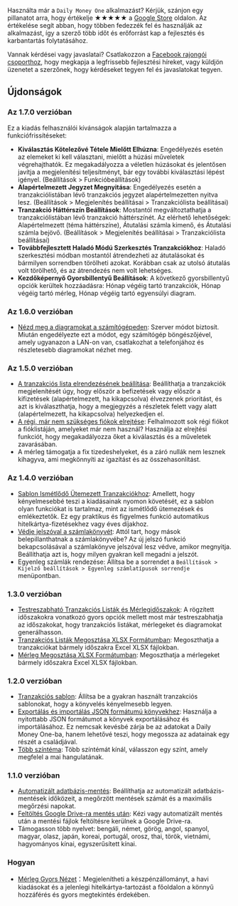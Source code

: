 Használta már a `Daily Money One` alkalmazást? Kérjük, szánjon egy pillanatot arra, hogy értékelje ★★★★★ a [Google Store](https://play.google.com/store/apps/details?id=com.colaorange.dailymoneyone) oldalon. Az értékelése segít abban, hogy többen fedezzék fel és használják az alkalmazást, így a szerző több időt és erőforrást kap a fejlesztés és karbantartás folytatásához.

Vannak kérdései vagy javaslatai? Csatlakozzon a [Facebook rajongói csoporthoz](https://www.facebook.com/colaorange.daily.money), hogy megkapja a legfrissebb fejlesztési híreket, vagy küldjön üzenetet a szerzőnek, hogy kérdéseket tegyen fel és javaslatokat tegyen.

## Újdonságok

### Az 1.7.0 verzióban
Ez a kiadás felhasználói kívánságok alapján tartalmazza a funkciófrissítéseket:
* **Kiválasztás Kötelezővé Tétele Mielőtt Elhúzna**: Engedélyezés esetén az elemeket ki kell választani, mielőtt a húzási műveletek végrehajthatók. Ez megakadályozza a véletlen húzásokat és jelentősen javítja a megjelenítési teljesítményt, bár egy további kiválasztási lépést igényel. (Beállítások > Funkcióbeállítások)
* **Alapértelmezett Jegyzet Megnyitása**: Engedélyezés esetén a tranzakciólistában lévő tranzakciós jegyzet alapértelmezetten nyitva lesz. (Beállítások > Megjelenítés beállításai > Tranzakciólista beállításai)
* **Tranzakció Háttérszín Beállítások**: Mostantól megváltoztathatja a tranzakciólistában lévő tranzakció háttérszínét. Az elérhető lehetőségek: Alapértelmezett (téma háttérszíne), Átutalási számla kimenő, és Átutalási számla bejövő. (Beállítások > Megjelenítés beállításai > Tranzakciólista beállításai)
* **Továbbfejlesztett Haladó Módú Szerkesztés Tranzakciókhoz**: Haladó szerkesztési módban mostantól átrendezheti az átutalásokat és bármilyen sorrendben törölheti azokat. Korábban csak az utolsó átutalás volt törölhető, és az átrendezés nem volt lehetséges.
* **Kezdőképernyő Gyorsbillentyű Beállítások**: A következő gyorsbillentyű opciók kerültek hozzáadásra: Hónap végéig tartó tranzakciók, Hónap végéig tartó mérleg, Hónap végéig tartó egyensúlyi diagram.

### Az 1.6.0 verzióban
* [Nézd meg a diagramokat a számítógépeden](https://youtu.be/Ag8cqg9gzi0): Szerver módot biztosít. Miután engedélyezte ezt a módot, egy számítógép böngészőjével, amely ugyanazon a LAN-on van, csatlakozhat a telefonjához és részletesebb diagramokat nézhet meg.

### Az 1.5.0 verzióban
* [A tranzakciós lista elrendezésének beállítása](https://youtu.be/TzQj2pY6sWs): Beállíthatja a tranzakciók megjelenítését úgy, hogy először a befizetések vagy először a kifizetések (alapértelmezett, ha kikapcsolva) élvezzenek prioritást, és azt is kiválaszthatja, hogy a megjegyzés a részletek felett vagy alatt (alapértelmezett, ha kikapcsolva) helyezkedjen el.
* [A régi, már nem szükséges fiókok elrejtése](https://youtu.be/nKq7Mh_2nQA): Felhalmozott sok régi fiókot a fióklistáján, amelyeket már nem használ? Használja az elrejtési funkciót, hogy megakadályozza őket a kiválasztás és a műveletek zavarásában.
* A mérleg támogatja a fix tizedeshelyeket, és a záró nullák nem lesznek kihagyva, ami megkönnyíti az igazítást és az összehasonlítást.

### Az 1.4.0 verzióban
* [Sablon Ismétlődő Ütemezett Tranzakciókhoz](https://youtu.be/TzQj2pY6sWs): Amellett, hogy kényelmesebbé teszi a kiadásainak nyomon követését, ez a sablon olyan funkciókat is tartalmaz, mint az ismétlődő ütemezések és emlékeztetők. Ez egy praktikus és figyelmes funkció automatikus hitelkártya-fizetésekhez vagy éves díjakhoz.
* [Védje jelszóval a számlakönyvét](https://youtu.be/peoYqNG_4pk): Attól tart, hogy mások belepillanthatnak a számlakönyvébe? Az új jelszó funkció bekapcsolásával a számlakönyve jelszóval lesz védve, amikor megnyitja. Beállíthatja azt is, hogy milyen gyakran kell megadni a jelszót.
* Egyenleg számlák rendezése: Állítsa be a sorrendet a `Beállítások > Kijelző beállítások > Egyenleg számlatípusok sorrendje` menüpontban.

### 1.3.0 verzióban
* [Testreszabható Tranzakciós Listák és Mérlegidőszakok](https://youtu.be/O7EcLN82qIU): A rögzített időszakokra vonatkozó gyors opciók mellett most már testreszabhatja az időszakokat, hogy tranzakciós listákat, mérlegeket és diagramokat generálhasson.
* [Tranzakciós Listák Megosztása XLSX Formátumban](https://youtu.be/Bf7j39fsCSc): Megoszthatja a tranzakciókat bármely időszakra Excel XLSX fájlokban.
* [Mérleg Megosztása XLSX Formátumban](https://youtu.be/kpxJxNsButA): Megoszthatja a mérlegeket bármely időszakra Excel XLSX fájlokban.

### 1.2.0 verzióban
* [Tranzakciós sablon](https://youtu.be/CtfJ5BecZfY): Állítsa be a gyakran használt tranzakciós sablonokat, hogy a könyvelés kényelmesebb legyen.
* [Exportálás és importálás JSON formátumú könyvekhez](https://youtu.be/bHGEH7zcj78): Használja a nyitottabb JSON formátumot a könyvek exportálásához és importálásához. Ez nemcsak kevésbé zárja be az adatokat a Daily Money One-ba, hanem lehetővé teszi, hogy megossza az adatainak egy részét a családjával.
* [Több színtéma](https://youtu.be/3Yw7m2AOvfc): Több színtémát kínál, válasszon egy színt, amely megfelel a mai hangulatának.

### 1.1.0 verzióban
* [Automatizált adatbázis-mentés](https://youtube.com/shorts/dWePWDncx0k): Beállíthatja az automatizált adatbázis-mentések időközeit, a megőrzött mentések számát és a maximális megőrzési napokat.
* [Feltöltés Google Drive-ra mentés után](https://youtu.be/hOJdtKElLuw): Kézi vagy automatizált mentés után a mentési fájlok feltöltésre kerülnek a Google Drive-ra.
* Támogasson több nyelvet: bengáli, német, görög, angol, spanyol, magyar, olasz, japán, koreai, portugál, orosz, thai, török, vietnámi, hagyományos kínai, egyszerűsített kínai.

### Hogyan
 * [Mérleg Gyors Nézet](https://youtu.be/66tJxSrI_vQ)：Megjelenítheti a készpénzállományt, a havi kiadásokat és a jelenlegi hitelkártya-tartozást a főoldalon a könnyű hozzáférés és gyors megtekintés érdekében.